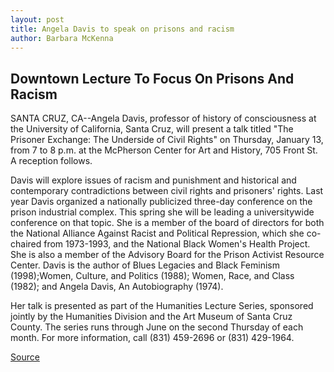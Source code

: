```yaml
---
layout: post
title: Angela Davis to speak on prisons and racism
author: Barbara McKenna
---
```


## Downtown Lecture To Focus On Prisons And Racism

SANTA CRUZ, CA--Angela Davis, professor of history of consciousness at the University of California, Santa Cruz, will present a talk titled "The Prisoner Exchange: The Underside of Civil Rights" on Thursday, January 13, from 7 to 8 p.m. at the McPherson Center for Art and History, 705 Front St. A reception follows.

Davis will explore issues of racism and punishment and historical and contemporary contradictions between civil rights and prisoners' rights. Last year Davis organized a nationally publicized three-day conference on the prison industrial complex. This spring she will be leading a universitywide conference on that topic. She is a member of the board of directors for both the National Alliance Against Racist and Political Repression, which she co-chaired from 1973-1993, and the National Black Women's Health Project. She is also a member of the Advisory Board for the Prison Activist Resource Center. Davis is the author of Blues Legacies and Black Feminism (1998);Women, Culture, and Politics (1988); Women, Race, and Class (1982); and Angela Davis, An Autobiography (1974).

Her talk is presented as part of the Humanities Lecture Series, sponsored jointly by the Humanities Division and the Art Museum of Santa Cruz County. The series runs through June on the second Thursday of each month. For more information, call (831) 459-2696 or (831) 429-1964.

[Source](http://www1.ucsc.edu/news_events/press_releases/archive/99-00/01-00/davis_prisons.htm "Permalink to Angela Davis to speak on prisons and racism")
